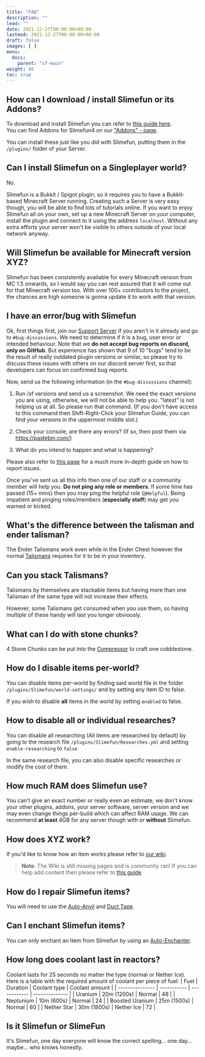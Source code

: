 ```yaml
---
title: "FAQ"
description: ""
lead: ""
date: 2021-12-27T00:00:00+08:00
lastmod: 2021-12-27T00:00:00+08:00
draft: false
images: [ ]
menu:
  docs:
    parent: "sf-main"
weight: 80
toc: true
---
```


## How can I download / install Slimefun or its Addons?

To download and install Slimefun you can refer to [this guide here](/docs/slimefun/wiki/installing-slimefun).  
You can find Addons for Slimefun4 on our ["Addons" - page](/docs/slimefun/wiki/addons).

You can install these just like you did with Slimefun, putting them in the `/plugins/` folder of your Server.

## Can I install Slimefun on a Singleplayer world?

No.

Slimefun is a Bukkit / Spigot plugin, so it requires you to have a Bukkit-based Minecraft Server running. Creating such a Server is very easy though, you will be able to find lots of tutorials online. If you want to enjoy Slimefun all on your own, set up a new Minecraft Server on your computer, install the plugin and connect to it using the address `localhost`. Without any extra efforts your server won't be visible to others outside of your local network anyway.

## Will Slimefun be available for Minecraft version XYZ?

Slimefun has been consistently available for every Minecraft version from MC 1.5 onwards, so I would say you can rest assured that it will come out for that Minecraft version too. With over 100+ contributors to the project, the chances are high someone is gonna update it to work with that version.

## I have an error/bug with Slimefun

Ok, first things first, join our [Support Server](https://discord.gg/fsD4Bkh) if you aren't in it already and go to `#bug-discussions`. We need to determine if it is a bug, user error or intended behaviour. Note that we **do not accept bug reports on discord, only on GitHub**. But experience has shown that 9 of 10 "bugs" tend to be the result of really outdated plugin versions or similar, so please try to discuss these issues with others on our discord server first, so that developers can focus on confirmed bug reports.

Now, send us the following information (in the `#bug-discussions` channel):

1. Run /sf versions and send us a screenshot. We need the exact versions you are using, otherwise, we will not be able to help you. "latest" is not helping us at all. So please run that command. (If you don't have access to this command then Shift-Right-Click your Slimefun Guide, you can find your versions in the uppermost middle slot.)

2. Check your console, are there any errors? (If so, then post them via <https://pastebin.com/>)

3. What do you intend to happen and what is happening?

Please also refer to [this page](/docs/slimefun/wiki/how-to-report-bugs) for a much more in-depth guide on how to report issues.

Once you've sent us all this info then one of our staff or a community member will help you. **Do not ping any role or members**. If some time has passed (15+ mins) then you may ping the helpful role (`@Helpful`). Being impatient and pinging roles/members (**especially staff**) may get you warned or kicked.

## What's the difference between the talisman and ender talisman?

The Ender Talismans work even while in the Ender Chest however the normal [Talismans](/docs/slimefun/wiki/talismans) requires for it to be in your inventory.

## Can you stack Talismans?

Talismans by themselves are stackable items but having more than one Talisman of the same type will not increase their effects.

However, some Talismans get consumed when you use them, so having multiple of these handy will last you longer obviously.

## What can I do with stone chunks?

4 Stone Chunks can be put into the [Compressor](/docs/slimefun/wiki/compressor) to craft one cobblestone.

## How do I disable items per-world?

You can disable items per-world by finding said world file in the folder `/plugins/Slimefun/world-settings/` and by setting any item ID to false.

If you wish to disable **all** items in the world by setting `enabled` to false.

## How to disable all or individual researches?

You can disable all researching (All items are researched by default) by going to the research file `/plugins/Slimefun/Researches.yml` and setting `enable-researching` to `false`

In the same research file, you can also disable specific researches or modify the cost of them.

## How much RAM does Slimefun use?

You can't give an exact number or really even an estimate, we don't know your other plugins, addons, your server software, server version and we may even change things per-build which can affect RAM usage. We can recommend **at least** 4GB for any server though with or __without__ Slimefun.

## How does XYZ work?

If you'd like to know how an item works please refer to [our wiki](/docs/slimefun/home).
> **Note**: The Wiki is still missing pages and is community ran! If you can help add content then please refer to [this guide](/docs/slimefun/wiki/expanding-the-wiki)

## How do I repair Slimefun items?

You will need to use the [Auto-Anvil](/docs/slimefun/wiki/Auto-Anvil) and [Duct Tape](/docs/slimefun/wiki/miscellaneous-items).

## Can I enchant Slimefun items?

You can only enchant an Item from Slimefun by using an [Auto-Enchanter](/docs/slimefun/wiki/auto-enchanter).

## How long does coolant last in reactors?

Coolant lasts for 25 seconds no matter the type (normal or Nether Ice). Here is a table with the required amount of coolant per piece of fuel:
| Fuel            | Duration    | Coolant type | Coolant amount |
| --------------- | ----------- | ------------ | -------------- |
| Uranium         | 20m (1200s) | Normal       | 48             |
| Neptunium       | 10m (600s)  | Normal       | 24             |
| Boosted Uranium | 25m (1500s) | Normal       | 60             |
| Nether Star     | 30m (1800s) | Nether Ice   | 72             |

## Is it Slimefun or SlimeFun

It's Slimefun, one day everyone will know the correct spelling... one day... maybe... who knows honestly.
